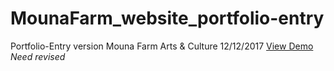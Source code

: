 # MounaFarm_website_portfolio-entry
Portfolio-Entry version Mouna Farm Arts & Culture
12/12/2017
[View Demo](https://fumi235.github.io/MounaFarm_website_portfolio-entry/ "Mouna Farm Portfolio-Entry")
*Need revised*